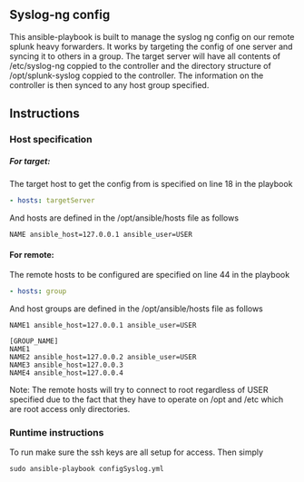 ## Syslog-ng config
This ansible-playbook is built to manage the syslog ng config on our remote splunk heavy forwarders. It works by targeting the config of one server and syncing it to others in a group. The target server will have all contents of /etc/syslog-ng coppied to the controller and the directory structure of /opt/splunk-syslog coppied to the controller. The information on the controller is then synced to any host group specified.

Instructions
---
### Host specification
##### For target:
The target host to get the config from is specified on line 18 in the playbook
```yaml
- hosts: targetServer
```
And hosts are defined in the /opt/ansible/hosts file as follows
```
NAME ansible_host=127.0.0.1 ansible_user=USER
```
#### For remote:
The remote hosts to be configured are specified on line 44 in the playbook
```yaml
- hosts: group
```
And host groups are defined in the /opt/ansible/hosts file as follows
```
NAME1 ansible_host=127.0.0.1 ansible_user=USER

[GROUP_NAME]
NAME1
NAME2 ansible_host=127.0.0.2 ansible_user=USER
NAME3 ansible_host=127.0.0.3
NAME4 ansible_host=127.0.0.4
```
Note: The remote hosts will try to connect to root regardless of USER specified due to the fact that they have to operate on /opt and /etc which are root access only directories.
### Runtime instructions
To run make sure the ssh keys are all setup for access. Then simply
```
sudo ansible-playbook configSyslog.yml
```

